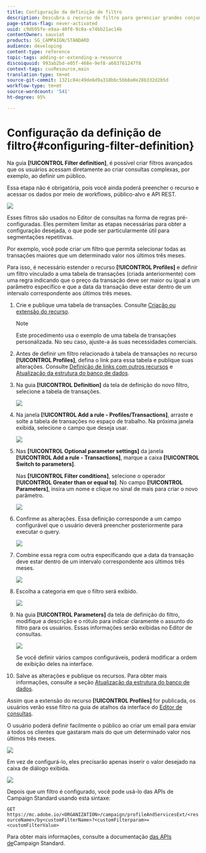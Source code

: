 ```yaml
---
title: Configuração da definição de filtro
description: Descubra o recurso de filtro para gerenciar grandes conjuntos de dados.
page-status-flag: never-activated
uuid: c9db95fe-e9aa-40f8-9c0a-e74bb21ac14b
contentOwner: sauviat
products: SG_CAMPAIGN/STANDARD
audience: developing
content-type: reference
topic-tags: adding-or-extending-a-resource
discoiquuid: 993ab2bd-e05f-468e-9ef8-a603761247f8
context-tags: cusResource,main
translation-type: tm+mt
source-git-commit: 1321c84c49de6d9a318bbc5bb8a0e28b332d2b5d
workflow-type: tm+mt
source-wordcount: '541'
ht-degree: 95%

---
```



# Configuração da definição de filtro{#configuring-filter-definition}

Na guia **[!UICONTROL Filter definition]**, é possível criar filtros avançados que os usuários acessam diretamente ao criar consultas complexas, por exemplo, ao definir um público.

Essa etapa não é obrigatória, pois você ainda poderá preencher o recurso e acessar os dados por meio de workflows, público-alvo e API REST.

![](assets/custom_resource_filter-definition.png)

Esses filtros são usados no Editor de consultas na forma de regras pré-configuradas. Eles permitem limitar as etapas necessárias para obter a configuração desejada, o que pode ser particularmente útil para segmentações repetitivas.

Por exemplo, você pode criar um filtro que permita selecionar todas as transações maiores que um determinado valor nos últimos três meses.

Para isso, é necessário estender o recurso **[!UICONTROL Profiles]** e definir um filtro vinculado a uma tabela de transações (criada anteriormente) com uma regra indicando que o preço da transação deve ser maior ou igual a um parâmetro específico e que a data da transação deve estar dentro de um intervalo correspondente aos últimos três meses.

1. Crie e publique uma tabela de transações. Consulte [Criação ou extensão do recurso](../../developing/using/creating-or-extending-the-resource.md).

   >[!NOTE]
   >
   >Este procedimento usa o exemplo de uma tabela de transações personalizada. No seu caso, ajuste-a às suas necessidades comerciais.

1. Antes de definir um filtro relacionado à tabela de transações no recurso **[!UICONTROL Profiles]**, defina o link para essa tabela e publique suas alterações. Consulte [Definição de links com outros recursos](../../developing/using/configuring-the-resource-s-data-structure.md#defining-links-with-other-resources) e [Atualização da estrutura do banco de dados](../../developing/using/updating-the-database-structure.md).
1. Na guia **[!UICONTROL Definition]** da tela de definição do novo filtro, selecione a tabela de transações.

   ![](assets/custom_resource_filter-definition_example-empty.png)

1. Na janela **[!UICONTROL Add a rule - Profiles/Transactions]**, arraste e solte a tabela de transações no espaço de trabalho. Na próxima janela exibida, selecione o campo que deseja usar.

   ![](assets/custom_resource_filter-definition_example-field.png)

1. Nas **[!UICONTROL Optional parameter settings]** da janela **[!UICONTROL Add a rule - Transactions]**, marque a caixa **[!UICONTROL Switch to parameters]**.

   Nas **[!UICONTROL Filter conditions]**, selecione o operador **[!UICONTROL Greater than or equal to]**. No campo **[!UICONTROL Parameters]**, insira um nome e clique no sinal de mais para criar o novo parâmetro.

   ![](assets/custom_resource_filter-definition_example-parameter.png)

1. Confirme as alterações. Essa definição corresponde a um campo configurável que o usuário deverá preencher posteriormente para executar o query.

   ![](assets/custom_resource_filter-definition_ex_edit-rule.png)

1. Combine essa regra com outra especificando que a data da transação deve estar dentro de um intervalo correspondente aos últimos três meses.

   ![](assets/custom_resource_filter-definition_example.png)

1. Escolha a categoria em que o filtro será exibido.

   ![](assets/custom_resource_filter-definition_category.png)

1. Na guia **[!UICONTROL Parameters]** da tela de definição do filtro, modifique a descrição e o rótulo para indicar claramente o assunto do filtro para os usuários. Essas informações serão exibidas no Editor de consultas.

   ![](assets/custom_resource_filter-definition_parameters.png)

   Se você definir vários campos configuráveis, poderá modificar a ordem de exibição deles na interface.

1. Salve as alterações e publique os recursos. Para obter mais informações, consulte a seção [Atualização da estrutura do banco de dados](../../developing/using/updating-the-database-structure.md).

Assim que a extensão do recurso **[!UICONTROL Profiles]** for publicada, os usuários verão esse filtro na guia de atalhos da interface do [Editor de consultas](../../automating/using/editing-queries.md).

O usuário poderá definir facilmente o público ao criar um email para enviar a todos os clientes que gastaram mais do que um determinado valor nos últimos três meses.

![](assets/custom_resource_filter-definition_email-audience.png)

Em vez de configurá-lo, eles precisarão apenas inserir o valor desejado na caixa de diálogo exibida.

![](assets/custom_resource_filter-definition_email-audience_filter.png)

Depois que um filtro é configurado, você pode usá-lo das APIs de Campaign Standard usando esta sintaxe:

`GET https://mc.adobe.io/<ORGANIZATION>/campaign/profileAndServicesExt/<resourceName>/by<customFilterName>?<customFilterparam>=<customFilterValue>`

Para obter mais informações, consulte a documentação [das APIs de](../../api/using/filtering.md#custom-filters)Campaign Standard.
